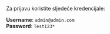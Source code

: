 
Za prijavu koristite sljedeće kredencijale:

 **Username**: `admin@admin.com`  
 **Password**: `Test123*`

